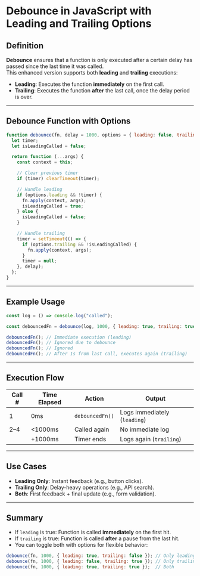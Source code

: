 # Debounce in JavaScript with Leading and Trailing Options

## Definition

**Debounce** ensures that a function is only executed after a certain delay has passed since the last time it was called.  
This enhanced version supports both **leading** and **trailing** executions:

- **Leading**: Executes the function **immediately** on the first call.
- **Trailing**: Executes the function **after** the last call, once the delay period is over.

---

## Debounce Function with Options

```javascript
function debounce(fn, delay = 1000, options = { leading: false, trailing: true }) {
  let timer;
  let isLeadingCalled = false;

  return function (...args) {
    const context = this;

    // Clear previous timer
    if (timer) clearTimeout(timer);

    // Handle leading
    if (options.leading && !timer) {
      fn.apply(context, args);
      isLeadingCalled = true;
    } else {
      isLeadingCalled = false;
    }

    // Handle trailing
    timer = setTimeout(() => {
      if (options.trailing && !isLeadingCalled) {
        fn.apply(context, args);
      }
      timer = null;
    }, delay);
  };
}
```

---

## Example Usage

```javascript
const log = () => console.log("called");

const debouncedFn = debounce(log, 1000, { leading: true, trailing: true });

debouncedFn(); // Immediate execution (leading)
debouncedFn(); // Ignored due to debounce
debouncedFn(); // Ignored
debouncedFn(); // After 1s from last call, executes again (trailing)
```

---

## Execution Flow

| Call # | Time Elapsed | Action        | Output        |
|--------|---------------|----------------|----------------|
| 1      | 0ms           | `debouncedFn()` | Logs immediately (`leading`) |
| 2–4    | <1000ms       | Called again    | No immediate log |
|       | +1000ms        | Timer ends      | Logs again (`trailing`) |

---

## Use Cases

- **Leading Only**: Instant feedback (e.g., button clicks).
- **Trailing Only**: Delay-heavy operations (e.g., API search).
- **Both**: First feedback + final update (e.g., form validation).

---

## Summary

- If `leading` is true: Function is called **immediately** on the first hit.
- If `trailing` is true: Function is called **after** a pause from the last hit.
- You can toggle both with options for flexible behavior:

```javascript
debounce(fn, 1000, { leading: true, trailing: false }); // Only leading
debounce(fn, 1000, { leading: false, trailing: true }); // Only trailing
debounce(fn, 1000, { leading: true, trailing: true });  // Both
```
